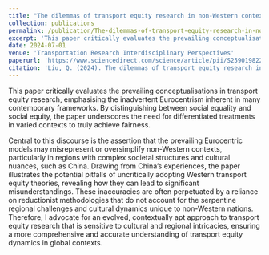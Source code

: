 ```yaml
---
title: "The dilemmas of transport equity research in non-Western contexts"
collection: publications
permalink: /publication/The-dilemmas-of-transport-equity-research-in-non-Western-contexts
excerpt: 'This paper critically evaluates the prevailing conceptualisations in transport equity research, emphasising the inadvertent Eurocentrism inherent in many contemporary frameworks. By distinguishing between social equality and social equity, the paper underscores the need for differentiated treatments in varied contexts to truly achieve fairness.'
date: 2024-07-01
venue: 'Transportation Research Interdisciplinary Perspectives'
paperurl: 'https://www.sciencedirect.com/science/article/pii/S259019822400143X'
citation: 'Liu, Q. (2024). The dilemmas of transport equity research in non-Western contexts. Transportation Research Interdisciplinary Perspectives, 26, 101157.'
---
```


This paper critically evaluates the prevailing conceptualisations in transport equity research, emphasising the inadvertent Eurocentrism inherent in many contemporary frameworks. By distinguishing between social equality and social equity, the paper underscores the need for differentiated treatments in varied contexts to truly achieve fairness.

Central to this discourse is the assertion that the prevailing Eurocentric models may misrepresent or oversimplify non-Western contexts, particularly in regions with complex societal structures and cultural nuances, such as China. Drawing from China’s experiences, the paper illustrates the potential pitfalls of uncritically adopting Western transport equity theories, revealing how they can lead to significant misunderstandings. These inaccuracies are often perpetuated by a reliance on reductionist methodologies that do not account for the serpentine regional challenges and cultural dynamics unique to non-Western nations. Therefore, I advocate for an evolved, contextually apt approach to transport equity research that is sensitive to cultural and regional intricacies, ensuring a more comprehensive and accurate understanding of transport equity dynamics in global contexts.
